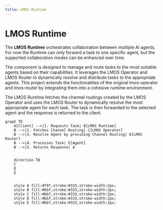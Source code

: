 ```yaml
---
title: LMOS Runtime
---
```


# LMOS Runtime

The **LMOS Runtime** orchestrates collaboration between multiple AI agents. For now the Runtime can only forward a task to one specific agent, but the supported collaboration modes can be enhanced over time.

The component is designed to manage and route tasks to the most suitable agents based on their capabilities. It leverages the LMOS Operator and LMOS Router to dynamically resolve and distribute tasks to the appropriate agents. This project extends the functionalities of the original lmos-operator and lmos-router by integrating them into a cohesive runtime environment.

The LMOS Runtime fetches the channel routings created by the LMOS Operator and uses the LMOS Router to dynamically resolve the most appropriate agent for each task. The task is then forwarded to the selected agent and the response is returned to the client.

```mermaid
graph TD
    A[Client] -->|1. Requests Task| B[LMOS Runtime]
    B -->|2. Fetches Channel Routing| C[LMOS Operator]
    B -->|3. Resolve Agent by providing Channel Routing| D[LMOS Router]
    B -->|4. Processes Task| E[Agent]
    B -->|5. Returns Response| A

    
    direction TB
    C
    D
    E
 

    style A fill:#f9f,stroke:#333,stroke-width:2px;
    style B fill:#bbf,stroke:#333,stroke-width:2px;
    style C fill:#bbf,stroke:#333,stroke-width:2px;
    style D fill:#bbf,stroke:#333,stroke-width:2px;
    style E fill:#bbf,stroke:#333,stroke-width:2px;
```